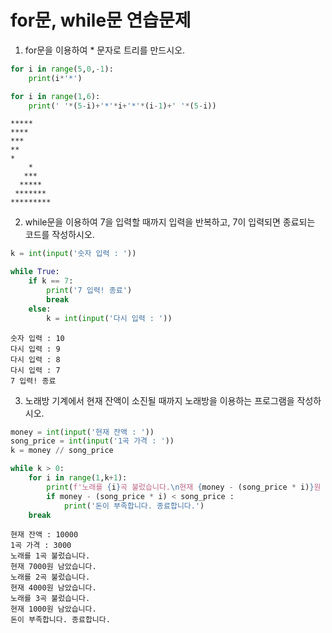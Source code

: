 # for문, while문 연습문제
1. for문을 이용하여 * 문자로 트리를 만드시오.


```python
for i in range(5,0,-1):
    print(i*'*')

for i in range(1,6):
    print(' '*(5-i)+'*'*i+'*'*(i-1)+' '*(5-i))
```

    *****
    ****
    ***
    **
    *
        *    
       ***   
      *****  
     ******* 
    *********
    

2. while문을 이용하여 7을 입력할 때까지 입력을 반복하고, 7이 입력되면 종료되는 코드를 작성하시오.


```python
k = int(input('숫자 입력 : '))

while True:
    if k == 7:
        print('7 입력! 종료')
        break
    else:
        k = int(input('다시 입력 : '))
```

    숫자 입력 : 10
    다시 입력 : 9
    다시 입력 : 8
    다시 입력 : 7
    7 입력! 종료
    

3. 노래방 기계에서 현재 잔액이 소진될 때까지 노래방을 이용하는 프로그램을 작성하시오.


```python
money = int(input('현재 잔액 : '))
song_price = int(input('1곡 가격 : '))
k = money // song_price

while k > 0:
    for i in range(1,k+1):
        print(f'노래를 {i}곡 불렀습니다.\n현재 {money - (song_price * i)}원 남았습니다.')
        if money - (song_price * i) < song_price :
            print('돈이 부족합니다. 종료합니다.')
    break
```

    현재 잔액 : 10000
    1곡 가격 : 3000
    노래를 1곡 불렀습니다.
    현재 7000원 남았습니다.
    노래를 2곡 불렀습니다.
    현재 4000원 남았습니다.
    노래를 3곡 불렀습니다.
    현재 1000원 남았습니다.
    돈이 부족합니다. 종료합니다.
    
